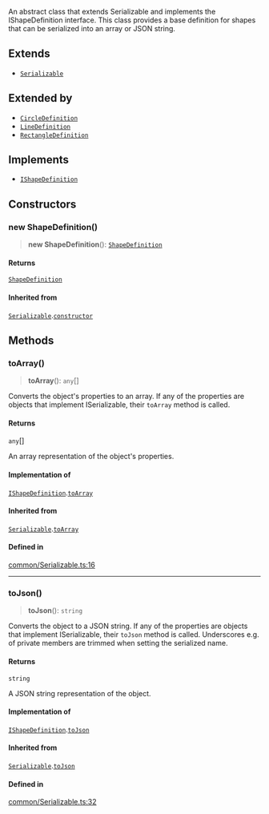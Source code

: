An abstract class that extends Serializable and implements the IShapeDefinition interface.
This class provides a base definition for shapes that can be serialized into
an array or JSON string.

## Extends

- [`Serializable`](Serializable.md)

## Extended by

- [`CircleDefinition`](CircleDefinition.md)
- [`LineDefinition`](LineDefinition.md)
- [`RectangleDefinition`](RectangleDefinition.md)

## Implements

- [`IShapeDefinition`](../interfaces/IShapeDefinition.md)

## Constructors

### new ShapeDefinition()

> **new ShapeDefinition**(): [`ShapeDefinition`](ShapeDefinition.md)

#### Returns

[`ShapeDefinition`](ShapeDefinition.md)

#### Inherited from

[`Serializable`](Serializable.md).[`constructor`](Serializable.md#constructors)

## Methods

### toArray()

> **toArray**(): `any`[]

Converts the object's properties to an array. If any of the properties
are objects that implement ISerializable, their `toArray` method is called.

#### Returns

`any`[]

An array representation of the object's properties.

#### Implementation of

[`IShapeDefinition`](../interfaces/IShapeDefinition.md).[`toArray`](../interfaces/IShapeDefinition.md#toarray)

#### Inherited from

[`Serializable`](Serializable.md).[`toArray`](Serializable.md#toarray)

#### Defined in

[common/Serializable.ts:16](https://github.com/avolutions/canvas-painter/blob/main/src/common/Serializable.ts#L16)

***

### toJson()

> **toJson**(): `string`

Converts the object to a JSON string. If any of the properties
are objects that implement ISerializable, their `toJson` method is called.
Underscores e.g. of private members are trimmed when setting the serialized name.

#### Returns

`string`

A JSON string representation of the object.

#### Implementation of

[`IShapeDefinition`](../interfaces/IShapeDefinition.md).[`toJson`](../interfaces/IShapeDefinition.md#tojson)

#### Inherited from

[`Serializable`](Serializable.md).[`toJson`](Serializable.md#tojson)

#### Defined in

[common/Serializable.ts:32](https://github.com/avolutions/canvas-painter/blob/main/src/common/Serializable.ts#L32)
